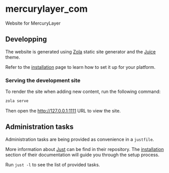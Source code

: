 # mercurylayer_com

Website for MercuryLayer

## Developping

The website is generated using [Zola] static site generator and the [Juice]
theme.

Refer to the
[installation](https://www.getzola.org/documentation/getting-started/installation/)
page to learn how to set it up for your platform.

### Serving the development site

To render the site when adding new content, run the following command:

```bash
zola serve
```

Then open the <http://127.0.0.1:1111> URL to view the site.

## Administration tasks

Administration tasks are being provided as convenience in a `justfile`.

More information about [Just] can be find in their repository. The
[installation](https://github.com/casey/just#installation) section of their
documentation will guide you through the setup process.

Run `just -l` to see the list of provided tasks.

[Zola]: https://www.getzola.org/
[Juice]: https://www.getzola.org/themes/juice/
[Just]: https://github.com/casey/just
